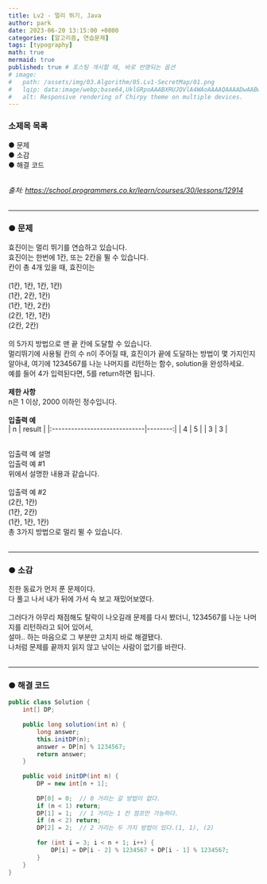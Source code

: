 ```yaml
---
title: Lv2 - 멀리 뛰기, Java
author: park
date: 2023-06-20 13:15:00 +0800
categories: [알고리즘, 연습문제]
tags: [typography]
math: true
mermaid: true
published: true # 포스팅 개시할 때, 바로 반영되는 옵션
# image: 
#   path: /assets/img/03.Algorithm/05.Lv1-SecretMap/01.png
#   lqip: data:image/webp;base64,UklGRpoAAABXRUJQVlA4WAoAAAAQAAAADwAABwAAQUxQSDIAAAARL0AmbZurmr57yyIiqE8oiG0bejIYEQTgqiDA9vqnsUSI6H+oAERp2HZ65qP/VIAWAFZQOCBCAAAA8AEAnQEqEAAIAAVAfCWkAALp8sF8rgRgAP7o9FDvMCkMde9PK7euH5M1m6VWoDXf2FkP3BqV0ZYbO6NA/VFIAAAA
#   alt: Responsive rendering of Chirpy theme on multiple devices.
---
```


### 소제목 목록
● 문제<br/>
● 소감<br/>
● 해결 코드<br/>
<br/>

<i>출처: https://school.programmers.co.kr/learn/courses/30/lessons/12914</i><br/>
<br/>

---

### ● 문제

효진이는 멀리 뛰기를 연습하고 있습니다.<br/>
효진이는 한번에 1칸, 또는 2칸을 뛸 수 있습니다.<br/>
칸이 총 4개 있을 때, 효진이는<br/>
<br/>
(1칸, 1칸, 1칸, 1칸)<br/>
(1칸, 2칸, 1칸)<br/>
(1칸, 1칸, 2칸)<br/>
(2칸, 1칸, 1칸)<br/>
(2칸, 2칸)<br/>
<br/>
의 5가지 방법으로 맨 끝 칸에 도달할 수 있습니다.<br/>
멀리뛰기에 사용될 칸의 수 n이 주어질 때, 효진이가 끝에 도달하는 방법이 몇 가지인지 알아내, 여기에 1234567를 나눈 나머지를 리턴하는 함수, solution을 완성하세요.<br/>
예를 들어 4가 입력된다면, 5를 return하면 됩니다.<br/>
<br/>
<b>제한 사항</b><br/>
n은 1 이상, 2000 이하인 정수입니다.<br/>
<br/>
<b>입출력 예</b><br/>
| n                       | result |
|:-----------------------------|--------:|
| 4                     | 5  |
| 3                     | 3  |

<br/>
입출력 예 설명<br/>
입출력 예 #1<br/>
위에서 설명한 내용과 같습니다.<br/>
<br/>
입출력 예 #2<br/>
(2칸, 1칸)<br/>
(1칸, 2칸)<br/>
(1칸, 1칸, 1칸)<br/>
총 3가지 방법으로 멀리 뛸 수 있습니다.<br/>
<br/>

---

### ● 소감

친한 동료가 먼저 푼 문제이다.<br/>
다 풀고 나서 내가 뒤에 가서 슥 보고 재밌어보였다.<br/>
<br/>
그러다가 아무리 채점해도 탈락이 나오길래 문제를 다시 봤더니, 1234567를 나눈 나머지를 리턴하라고 되어 있어서,<br/>
설마.. 하는 마음으로 그 부분만 고치지 바로 해결됐다.<br/>
나처럼 문제를 끝까지 읽지 않고 낚이는 사람이 없기를 바란다.<br/>
<br/>

---

### ● 해결 코드

```java
public class Solution {
    int[] DP;
    
    public long solution(int n) {
        long answer;
        this.initDP(n);
        answer = DP[n] % 1234567;
        return answer;
    }
    
    public void initDP(int n) {
        DP = new int[n + 1];
        
        DP[0] = 0;  // 0 거리는 갈 방법이 없다.
        if (n < 1) return;
        DP[1] = 1;  // 1 거리는 1 칸 점프만 가능하다.
        if (n < 2) return;
        DP[2] = 2;  // 2 거리는 두 가지 방법이 있다.(1, 1), (2)
        
        for (int i = 3; i < n + 1; i++) {
            DP[i] = DP[i - 2] % 1234567 + DP[i - 1] % 1234567;
        }
    }
}
```